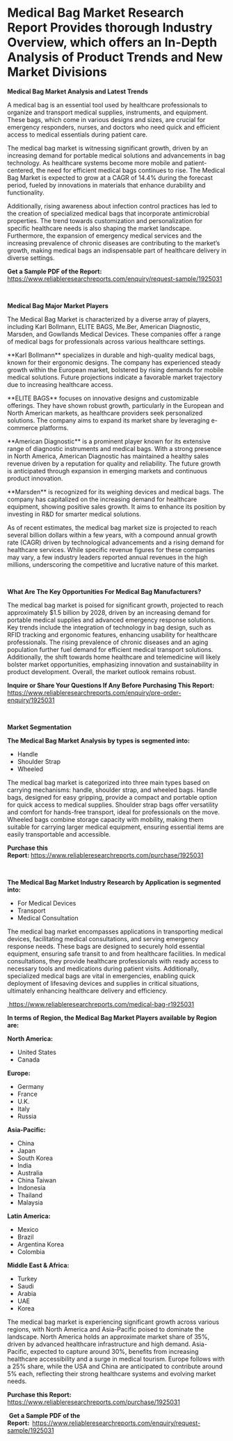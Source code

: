 <p><h1>Medical Bag Market Research Report Provides thorough Industry Overview, which offers an In-Depth Analysis of Product Trends and New Market Divisions</h1></p><p><strong>Medical Bag Market Analysis and Latest Trends</strong></p>
<p><p>A medical bag is an essential tool used by healthcare professionals to organize and transport medical supplies, instruments, and equipment. These bags, which come in various designs and sizes, are crucial for emergency responders, nurses, and doctors who need quick and efficient access to medical essentials during patient care.</p><p>The medical bag market is witnessing significant growth, driven by an increasing demand for portable medical solutions and advancements in bag technology. As healthcare systems become more mobile and patient-centered, the need for efficient medical bags continues to rise. The Medical Bag Market is expected to grow at a CAGR of 14.4% during the forecast period, fueled by innovations in materials that enhance durability and functionality.</p><p>Additionally, rising awareness about infection control practices has led to the creation of specialized medical bags that incorporate antimicrobial properties. The trend towards customization and personalization for specific healthcare needs is also shaping the market landscape. Furthermore, the expansion of emergency medical services and the increasing prevalence of chronic diseases are contributing to the market’s growth, making medical bags an indispensable part of healthcare delivery in diverse settings.</p></p>
<p><strong>Get a Sample PDF of the Report:&nbsp;</strong> <a href="https://www.reliableresearchreports.com/enquiry/request-sample/1925031?utm_campaign=11&utm_medium=2&utm_source=Github&utm_content=ia&utm_term=16042025&utm_id=medical-bag">https://www.reliableresearchreports.com/enquiry/request-sample/1925031</a></p>
<p>&nbsp;</p>
<p><strong>Medical Bag Major Market Players</strong></p>
<p><p>The Medical Bag Market is characterized by a diverse array of players, including Karl Bollmann, ELITE BAGS, Me.Ber, American Diagnostic, Marsden, and Gowllands Medical Devices. These companies offer a range of medical bags for professionals across various healthcare settings.</p><p>**Karl Bollmann** specializes in durable and high-quality medical bags, known for their ergonomic designs. The company has experienced steady growth within the European market, bolstered by rising demands for mobile medical solutions. Future projections indicate a favorable market trajectory due to increasing healthcare access.</p><p>**ELITE BAGS** focuses on innovative designs and customizable offerings. They have shown robust growth, particularly in the European and North American markets, as healthcare providers seek personalized solutions. The company aims to expand its market share by leveraging e-commerce platforms.</p><p>**American Diagnostic** is a prominent player known for its extensive range of diagnostic instruments and medical bags. With a strong presence in North America, American Diagnostic has maintained a healthy sales revenue driven by a reputation for quality and reliability. The future growth is anticipated through expansion in emerging markets and continuous product innovation.</p><p>**Marsden** is recognized for its weighing devices and medical bags. The company has capitalized on the increasing demand for healthcare equipment, showing positive sales growth. It aims to enhance its position by investing in R&D for smarter medical solutions.</p><p>As of recent estimates, the medical bag market size is projected to reach several billion dollars within a few years, with a compound annual growth rate (CAGR) driven by technological advancements and a rising demand for healthcare services. While specific revenue figures for these companies may vary, a few industry leaders reported annual revenues in the high millions, underscoring the competitive and lucrative nature of this market.</p></p>
<p>&nbsp;</p>
<p><strong>What Are The Key Opportunities For Medical Bag Manufacturers?</strong></p>
<p><p>The medical bag market is poised for significant growth, projected to reach approximately $1.5 billion by 2028, driven by an increasing demand for portable medical supplies and advanced emergency response solutions. Key trends include the integration of technology in bag design, such as RFID tracking and ergonomic features, enhancing usability for healthcare professionals. The rising prevalence of chronic diseases and an aging population further fuel demand for efficient medical transport solutions. Additionally, the shift towards home healthcare and telemedicine will likely bolster market opportunities, emphasizing innovation and sustainability in product development. Overall, the market outlook remains robust.</p></p>
<p><strong>Inquire or Share Your Questions If Any Before Purchasing This Report:</strong> <a href="https://www.reliableresearchreports.com/enquiry/pre-order-enquiry/1925031?utm_campaign=11&utm_medium=2&utm_source=Github&utm_content=ia&utm_term=16042025&utm_id=medical-bag">https://www.reliableresearchreports.com/enquiry/pre-order-enquiry/1925031</a></p>
<p>&nbsp;</p>
<p><strong>Market Segmentation</strong></p>
<p><strong>The Medical Bag Market Analysis by types is segmented into:</strong></p>
<p><ul><li>Handle</li><li>Shoulder Strap</li><li>Wheeled</li></ul></p>
<p><p>The medical bag market is categorized into three main types based on carrying mechanisms: handle, shoulder strap, and wheeled bags. Handle bags, designed for easy gripping, provide a compact and portable option for quick access to medical supplies. Shoulder strap bags offer versatility and comfort for hands-free transport, ideal for professionals on the move. Wheeled bags combine storage capacity with mobility, making them suitable for carrying larger medical equipment, ensuring essential items are easily transportable and accessible.</p></p>
<p><strong>Purchase this Report:&nbsp;</strong><a href="https://www.reliableresearchreports.com/purchase/1925031?utm_campaign=11&utm_medium=2&utm_source=Github&utm_content=ia&utm_term=16042025&utm_id=medical-bag">https://www.reliableresearchreports.com/purchase/1925031</a></p>
<p>&nbsp;</p>
<p><strong>The Medical Bag Market Industry Research by Application is segmented into:</strong></p>
<p><ul><li>For Medical Devices</li><li>Transport</li><li>Medical Consultation</li></ul></p>
<p><p>The medical bag market encompasses applications in transporting medical devices, facilitating medical consultations, and serving emergency response needs. These bags are designed to securely hold essential equipment, ensuring safe transit to and from healthcare facilities. In medical consultations, they provide healthcare professionals with ready access to necessary tools and medications during patient visits. Additionally, specialized medical bags are vital in emergencies, enabling quick deployment of lifesaving devices and supplies in critical situations, ultimately enhancing healthcare delivery and efficiency.</p></p>
<p><a href="https://www.reliableresearchreports.com/medical-bag-r1925031?utm_campaign=11&utm_medium=2&utm_source=Github&utm_content=ia&utm_term=16042025&utm_id=medical-bag">&nbsp;https://www.reliableresearchreports.com/medical-bag-r1925031</a></p>
<p><strong>In terms of Region, the Medical Bag Market Players available by Region are:</strong></p>
<p>
    <p> <strong> North America: </strong>
        <ul>
            <li>United States</li>
            <li>Canada</li>
        </ul>
        </p> 
    <p> <strong> Europe: </strong>
        <ul>
            <li>Germany</li>
            <li>France</li>
            <li>U.K.</li>
            <li>Italy</li>
            <li>Russia</li>
        </ul>
        </p> 
    <p> <strong> Asia-Pacific: </strong>
        <ul>
            <li>China</li>
            <li>Japan</li>
            <li>South Korea</li>
            <li>India</li>
            <li>Australia</li>
            <li>China Taiwan</li>
            <li>Indonesia</li>
            <li>Thailand</li>
            <li>Malaysia</li>
        </ul>
        </p> 
    <p> <strong> Latin America: </strong>
        <ul>
            <li>Mexico</li>
            <li>Brazil</li>
            <li>Argentina Korea</li>
            <li>Colombia</li>
        </ul>
        </p> 
    <p> <strong> Middle East & Africa: </strong>
        <ul>
            <li>Turkey</li>
            <li>Saudi</li>
            <li>Arabia</li>
            <li>UAE</li>
            <li>Korea</li>
        </ul>
    </p>
    </p>
<p><p>The medical bag market is experiencing significant growth across various regions, with North America and Asia-Pacific poised to dominate the landscape. North America holds an approximate market share of 35%, driven by advanced healthcare infrastructure and high demand. Asia-Pacific, expected to capture around 30%, benefits from increasing healthcare accessibility and a surge in medical tourism. Europe follows with a 25% share, while the USA and China are anticipated to contribute around 5% each, reflecting their strong healthcare systems and evolving market needs.</p></p>
<p><strong>Purchase this Report: </strong><a href="https://www.reliableresearchreports.com/purchase/1925031?utm_campaign=11&utm_medium=2&utm_source=Github&utm_content=ia&utm_term=16042025&utm_id=medical-bag">https://www.reliableresearchreports.com/purchase/1925031</a></p>
<p>&nbsp;<strong>Get a Sample PDF of the Report:&nbsp;&nbsp;</strong><a href="https://www.reliableresearchreports.com/enquiry/request-sample/1925031?utm_campaign=11&utm_medium=2&utm_source=Github&utm_content=ia&utm_term=16042025&utm_id=medical-bag">https://www.reliableresearchreports.com/enquiry/request-sample/1925031</a></p>
<p><strong></strong></p>
<p><p></p><p></p><p></p></p>